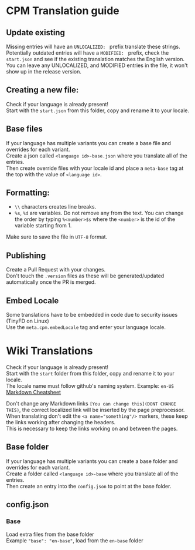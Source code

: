 # CPM Translation guide

## Update existing
Missing entries will have an `UNLOCALIZED: ` prefix translate these strings.  
Potentially outdated entries will have a `MODIFIED: ` prefix, check the `start.json` and see if the existing translation matches the English version.
You can leave any UNLOCALIZED, and MODIFIED entries in the file, it won't show up in the release version.

## Creating a new file:
Check if your language is already present!  
Start with the `start.json` from this folder, copy and rename it to your locale.  

## Base files
If your language has multiple variants you can create a base file and overrides for each variant.  
Create a json called `<language id>-base.json` where you translate all of the entries.  
Then create override files with your locale id and place a `meta-base` tag at the top with the value of `<language id>`.  

## Formatting:
- `\\` characters creates line breaks.  
- `%s`, `%d` are variables. Do not remove any from the text. You can change the order by typing `%<number>$s` where the `<number>` is the id of the variable starting from 1.  

Make sure to save the file in `UTF-8` format.  

## Publishing
Create a Pull Request with your changes.  
Don't touch the `.version` files as these will be generated/updated automatically once the PR is merged.  

## Embed Locale
Some translations have to be embedded in code due to security issues (TinyFD on Linux)  
Use the `meta.cpm.embedLocale` tag and enter your language locale.  

# Wiki Translations
Check if your language is already present!  
Start with the `start` folder from this folder, copy and rename it to your locale.  
The locale name must follow github's naming system. Example: `en-US`  
[Markdown Cheatsheet](https://github.com/tom5454/CustomPlayerModels/wiki/CPMMarkdownCheatsheet)  

Don't change any Markdown links `[You can change this](DONT CHANGE THIS)`, the correct localized link will be inserted by the page preprocessor.  
When translating don't edit the `<a name="something"/>` markers, these keep the links working after changing the headers.  
This is necessary to keep the links working on and between the pages.  

## Base folder
If your language has multiple variants you can create a base folder and overrides for each variant.    
Create a folder called `<language id>-base` where you translate all of the entries.  
Then create an entry into the `config.json` to point at the base folder.

## config.json

### Base
Load extra files from the base folder  
Example `"base": "en-base"`, load from the `en-base` folder
